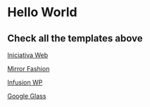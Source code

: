 # Hello World

## Check all the templates above
    
    
    
[Iniciativa Web ](Iniciativa_Web_1/index.html)

[Mirror Fashion](https://github.com/lucassantosf/EasyTemplates/blob/master/Mirror%20Fashion/index.html)

[Infusion WP](https://github.com/lucassantosf/EasyTemplates/blob/master/Infusion%20WP/public_html/index.html)

[Google Glass](https://github.com/lucassantosf/EasyTemplates/blob/master/Google%20Glass/index.html)
    
 

